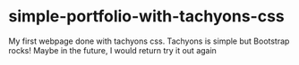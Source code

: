 # simple-portfolio-with-tachyons-css
My first webpage done with tachyons css. Tachyons is simple but Bootstrap rocks!
Maybe in the future, I would return try it out again

